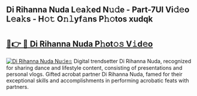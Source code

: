 ## Di Rihanna Nuda L𝚎a𝚔ed N𝚞𝚍e - Part-7UI Vi𝚍𝚎o L𝚎a𝚔s - H𝚘𝚝 O𝚗𝚕yf𝚊ns P𝚑𝚘tos xudqk

# <h2><a href="http://kf5ny1h.oniu.top/?m=Di+Rihanna+Nuda">🔗👉 🔴 Di Rihanna Nuda P𝚑ot𝚘𝚜 V𝚒d𝚎o</a></h2>

[![Di Rihanna Nuda Nu𝚍e𝚜](https://i.imgur.com/0qMVB7G.gif)](http://kf5ny1h.oniu.top/?m=Di+Rihanna+Nuda)
Digital trendsetter Di Rihanna Nuda, recognized for sharing dance and lifestyle content, consisting of presentations and personal vlogs. Gifted acrobat partner Di Rihanna Nuda, famed for their exceptional skills and accomplishments in performing acrobatic feats with partners.  
